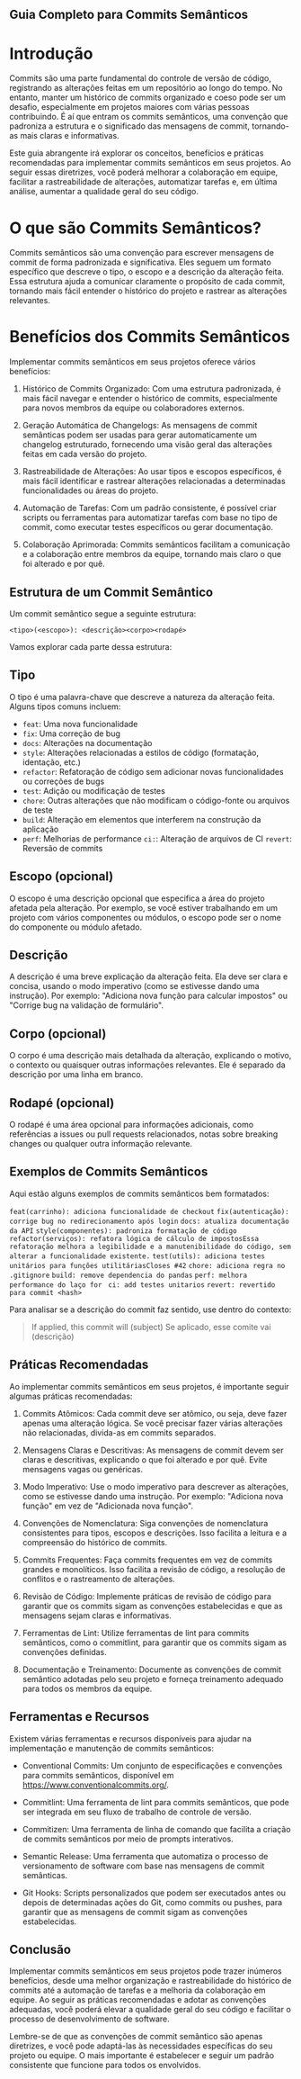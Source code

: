 ## Guia Completo para Commits Semânticos
# Introdução
Commits são uma parte fundamental do controle de versão de código, registrando as alterações feitas em um repositório ao longo do tempo. No entanto, manter um histórico de commits organizado e coeso pode ser um desafio, especialmente em projetos maiores com várias pessoas contribuindo. É aí que entram os commits semânticos, uma convenção que padroniza a estrutura e o significado das mensagens de commit, tornando-as mais claras e informativas.

Este guia abrangente irá explorar os conceitos, benefícios e práticas recomendadas para implementar commits semânticos em seus projetos. Ao seguir essas diretrizes, você poderá melhorar a colaboração em equipe, facilitar a rastreabilidade de alterações, automatizar tarefas e, em última análise, aumentar a qualidade geral do seu código.

# O que são Commits Semânticos?
Commits semânticos são uma convenção para escrever mensagens de commit de forma padronizada e significativa. Eles seguem um formato específico que descreve o tipo, o escopo e a descrição da alteração feita. Essa estrutura ajuda a comunicar claramente o propósito de cada commit, tornando mais fácil entender o histórico do projeto e rastrear as alterações relevantes.

# Benefícios dos Commits Semânticos
Implementar commits semânticos em seus projetos oferece vários benefícios:

1. Histórico de Commits Organizado: Com uma estrutura padronizada, é mais fácil navegar e entender o histórico de commits, especialmente para novos membros da equipe ou colaboradores externos.

2. Geração Automática de Changelogs: As mensagens de commit semânticas podem ser usadas para gerar automaticamente um changelog estruturado, fornecendo uma visão geral das alterações feitas em cada versão do projeto.

3. Rastreabilidade de Alterações: Ao usar tipos e escopos específicos, é mais fácil identificar e rastrear alterações relacionadas a determinadas funcionalidades ou áreas do projeto.

4. Automação de Tarefas: Com um padrão consistente, é possível criar scripts ou ferramentas para automatizar tarefas com base no tipo de commit, como executar testes específicos ou gerar documentação.

5. Colaboração Aprimorada: Commits semânticos facilitam a comunicação e a colaboração entre membros da equipe, tornando mais claro o que foi alterado e por quê.

## Estrutura de um Commit Semântico
Um commit semântico segue a seguinte estrutura:
```
<tipo>(<escopo>): <descrição><corpo><rodapé>
```
Vamos explorar cada parte dessa estrutura:

## Tipo
O tipo é uma palavra-chave que descreve a natureza da alteração feita. Alguns tipos comuns incluem:

* ```feat```: Uma nova funcionalidade
* ```fix```: Uma correção de bug
* ```docs```: Alterações na documentação
* ```style```: Alterações relacionadas a estilos de código (formatação, identação, etc.)
* ```refactor```: Refatoração de código sem adicionar novas funcionalidades ou correções de bugs
* ```test```: Adição ou modificação de testes
* ```chore```: Outras alterações que não modificam o código-fonte ou arquivos de teste
* ```build```: Alteração em elementos que interferem na construção da aplicação
* ```perf```: Melhorias de performance 
```ci:```: Alteração de arquivos de CI
```revert```: Reversão de commits

## Escopo (opcional)
O escopo é uma descrição opcional que especifica a área do projeto afetada pela alteração. Por exemplo, se você estiver trabalhando em um projeto com vários componentes ou módulos, o escopo pode ser o nome do componente ou módulo afetado.

## Descrição
A descrição é uma breve explicação da alteração feita. Ela deve ser clara e concisa, usando o modo imperativo (como se estivesse dando uma instrução). Por exemplo: "Adiciona nova função para calcular impostos" ou "Corrige bug na validação de formulário".

## Corpo (opcional)
O corpo é uma descrição mais detalhada da alteração, explicando o motivo, o contexto ou quaisquer outras informações relevantes. Ele é separado da descrição por uma linha em branco.

## Rodapé (opcional)
O rodapé é uma área opcional para informações adicionais, como referências a issues ou pull requests relacionados, notas sobre breaking changes ou qualquer outra informação relevante.

## Exemplos de Commits Semânticos
Aqui estão alguns exemplos de commits semânticos bem formatados:

```feat(carrinho): adiciona funcionalidade de checkout```
```fix(autenticação): corrige bug no redirecionamento após login```
```docs: atualiza documentação da API```
```style(componentes): padroniza formatação de código```
```refactor(serviços): refatora lógica de cálculo de impostosEssa refatoração melhora a legibilidade e a manutenibilidade do código, sem alterar a funcionalidade existente.```
```test(utils): adiciona testes unitários para funções utilitáriasCloses #42```
```chore: adiciona regra no .gitignore```
```build: remove dependencia do pandas```
```perf: melhora performance do laço for ```
```ci: add testes unitarios```
```revert: revertido para commit <hash>```

Para analisar se a descrição do commit faz sentido, use dentro do contexto:

> If applied, this commit will (subject)
> Se aplicado, esse comite vai (descrição)

## Práticas Recomendadas
Ao implementar commits semânticos em seus projetos, é importante seguir algumas práticas recomendadas:

1. Commits Atômicos: Cada commit deve ser atômico, ou seja, deve fazer apenas uma alteração lógica. Se você precisar fazer várias alterações não relacionadas, divida-as em commits separados.

2. Mensagens Claras e Descritivas: As mensagens de commit devem ser claras e descritivas, explicando o que foi alterado e por quê. Evite mensagens vagas ou genéricas.

3. Modo Imperativo: Use o modo imperativo para descrever as alterações, como se estivesse dando uma instrução. Por exemplo: "Adiciona nova função" em vez de "Adicionada nova função".

4. Convenções de Nomenclatura: Siga convenções de nomenclatura consistentes para tipos, escopos e descrições. Isso facilita a leitura e a compreensão do histórico de commits.

5. Commits Frequentes: Faça commits frequentes em vez de commits grandes e monolíticos. Isso facilita a revisão de código, a resolução de conflitos e o rastreamento de alterações.

6. Revisão de Código: Implemente práticas de revisão de código para garantir que os commits sigam as convenções estabelecidas e que as mensagens sejam claras e informativas.

7. Ferramentas de Lint: Utilize ferramentas de lint para commits semânticos, como o commitlint, para garantir que os commits sigam as convenções definidas.

8. Documentação e Treinamento: Documente as convenções de commit semântico adotadas pelo seu projeto e forneça treinamento adequado para todos os membros da equipe.

## Ferramentas e Recursos
Existem várias ferramentas e recursos disponíveis para ajudar na implementação e manutenção de commits semânticos:

* Conventional Commits: Um conjunto de especificações e convenções para commits semânticos, disponível em https://www.conventionalcommits.org/.

* Commitlint: Uma ferramenta de lint para commits semânticos, que pode ser integrada em seu fluxo de trabalho de controle de versão.

* Commitizen: Uma ferramenta de linha de comando que facilita a criação de commits semânticos por meio de prompts interativos.

* Semantic Release: Uma ferramenta que automatiza o processo de versionamento de software com base nas mensagens de commit semânticas.

* Git Hooks: Scripts personalizados que podem ser executados antes ou depois de determinadas ações do Git, como commits ou pushes, para garantir que as mensagens de commit sigam as convenções estabelecidas.

## Conclusão
Implementar commits semânticos em seus projetos pode trazer inúmeros benefícios, desde uma melhor organização e rastreabilidade do histórico de commits até a automação de tarefas e a melhoria da colaboração em equipe. Ao seguir as práticas recomendadas e adotar as convenções adequadas, você poderá elevar a qualidade geral do seu código e facilitar o processo de desenvolvimento de software.

Lembre-se de que as convenções de commit semântico são apenas diretrizes, e você pode adaptá-las às necessidades específicas do seu projeto ou equipe. O mais importante é estabelecer e seguir um padrão consistente que funcione para todos os envolvidos.